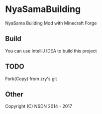 # NyaSamaBuilding
NyaSama Building Mod with Minecraft Forge

## Build
You can use IntelliJ IDEA to build this project

## TODO
Fork(Copy) from zry's git

## Other
Copyright (C) NSDN 2014 - 2017
